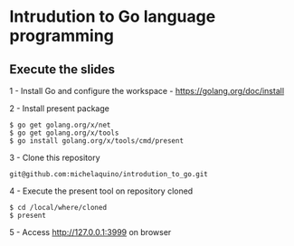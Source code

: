 # Intrudution to Go language programming
## Execute the slides
1 - Install Go and configure the workspace - https://golang.org/doc/install

2 - Install present package

```
$ go get golang.org/x/net
$ go get golang.org/x/tools
$ go install golang.org/x/tools/cmd/present
```

3 - Clone this repository

`git@github.com:michelaquino/introdution_to_go.git`
 
4 - Execute the present tool on repository cloned

```
$ cd /local/where/cloned
$ present
```

5 - Access http://127.0.0.1:3999 on browser
